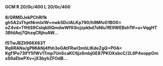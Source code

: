 #### GCM R 20/0c/400 L 20/0c/400
**8/QRMDJekPChRl1k**<br/>**gh5A2sThptNrmIxlW+nwkSDclALKp790/h9MfoG1BO0=**<br/>**oZ4vd+TfHiS9CslqkIIIQmdwWf93icjzpkbd7oNlu1fE9WEBxhTtf+u+VqgHT3BfdAej7QhzqCRjhvAW...**<br/><br/>
**fSTwJBZli966X63T**<br/>**Rq6RANa/gPMlANj4fhh3oGAtFRwI3mhLIKdeZgQ+P0A=**<br/>**Kgf1Po73lfY5fWv1Tmp7UnScaKC6jz6mbjGE87PKOXxbcC/2L6P4xoppOmsS6aEbePXv+jX3byhZFOdB...**